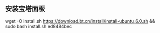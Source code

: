 
## 安装宝塔面板
wget -O install.sh https://download.bt.cn/install/install-ubuntu_6.0.sh && sudo bash install.sh ed8484bec
